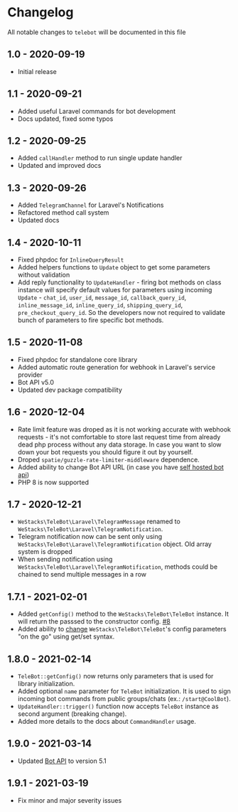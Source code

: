 # Changelog

All notable changes to `telebot` will be documented in this file

## 1.0 - 2020-09-19

- Initial release

## 1.1 - 2020-09-21

- Added useful Laravel commands for bot development
- Docs updated, fixed some typos

## 1.2 - 2020-09-25

- Added `callHandler` method to run single update handler
- Updated and improved docs

## 1.3 - 2020-09-26

- Added `TelegramChannel` for Laravel's Notifications
- Refactored method call system
- Updated docs

## 1.4 - 2020-10-11

- Fixed phpdoc for `InlineQueryResult`
- Added helpers functions to `Update` object to get some parameters without validation
- Add reply functionality to `UpdateHandler` - firing bot methods on class instance will specify default values for parameters using incoming `Update` - `chat_id`, `user_id`, `message_id`, `callback_query_id`, `inline_message_id`, `inline_query_id`, `shipping_query_id`, `pre_checkout_query_id`. So the developers now not required to validate bunch of parameters to fire specific bot methods.

## 1.5 - 2020-11-08

- Fixed phpdoc for standalone core library
- Added automatic route generation for webhook in Laravel's service provider
- Bot API v5.0
- Updated dev package compatibility

## 1.6 - 2020-12-04

- Rate limit feature was droped as it is not working accurate with webhook requests - it's not comfortable to store last request time from already dead php process without any data storage. In case you want to slow down your bot requests you should figure it out by yourself.
- Droped `spatie/guzzle-rate-limiter-middleware` dependence.
- Added ability to change Bot API URL (in case you have [self hosted bot api](https://github.com/tdlib/telegram-bot-api))
- PHP 8 is now supported

## 1.7 - 2020-12-21

- `WeStacks\TeleBot\Laravel\TelegramMessage` renamed to `WeStacks\TeleBot\Laravel\TelegramNotification`.
- Telegram notification now can be sent only using `WeStacks\TeleBot\Laravel\TelegramNotification` object. Old array system is dropped
- When sending notification using `WeStacks\TeleBot\Laravel\TelegramNotification`, methods could be chained to send multiple messages in a row
## 1.7.1 - 2021-02-01

- Added `getConfig()` method to the `WeStacks\TeleBot\TeleBot` instance. It will return the passsed to the constructor config. [#8](https://github.com/westacks/telebot/issues/8)
- Added ability to [change](https://westacks.github.io/telebot/#/configuration?id=standalone) `WeStacks\TeleBot\TeleBot`'s config parameters "on the go" using get/set syntax.

## 1.8.0 - 2021-02-14
- `TeleBot::getConfig()` now returns only parameters that is used for library initialization.
- Added optional `name` parameter for `TeleBot` initialization. It is used to sign incoming bot commands from public groups/chats (ex.: `/start@CoolBot`).
- `UpdateHandler::trigger()` function now accepts `TeleBot` instance as second argument (breaking change).
- Added more details to the docs about `CommandHandler` usage.

## 1.9.0 - 2021-03-14
- Updated [Bot API](https://core.telegram.org/bots/api) to version 5.1

## 1.9.1 - 2021-03-19
- Fix minor and major severity issues